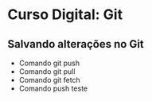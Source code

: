 # Curso Digital: Git

## Salvando alterações no Git

* Comando git push
* Comando git pull
* Comando git fetch
* Comando push teste